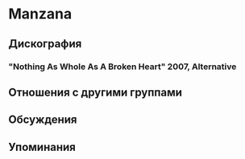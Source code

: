 # Manzana



## Дискография

### "Nothing As Whole As A Broken Heart" 2007, Alternative




## Отношения с другими группами


## Обсуждения


## Упоминания

